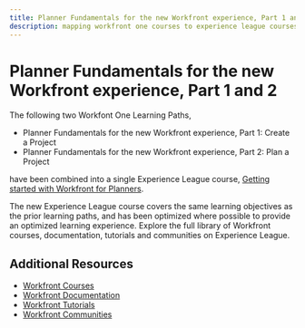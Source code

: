 ```yaml
---
title: Planner Fundamentals for the new Workfront experience, Part 1 and 2
description: mapping workfront one courses to experience league courses
---
```

# Planner Fundamentals for the new Workfront experience, Part 1 and 2

The following two Workfont One Learning Paths,

* Planner Fundamentals for the new Workfront experience, Part 1: Create a Project
* Planner Fundamentals for the new Workfront experience, Part 2: Plan a Project

have been combined into a single Experience League course, [Getting started with Workfront for Planners](https://experienceleague.adobe.com/?recommended=Workfront-U-1-2022.1.planners).

The new Experience League course covers the same learning objectives as the prior learning paths, and has been optimized where possible to provide an optimized learning experience.  Explore the full library of Workfront courses, documentation, tutorials and communities on Experience League.

## Additional Resources

* [Workfront Courses](https://experienceleague.adobe.com/?lang=en&Solution=Workfront#courses)
* [Workfront Documentation](https://experienceleague.adobe.com/docs/workfront.html)
* [Workfront Tutorials](https://experienceleague.adobe.com/docs/workfront-learn/tutorials-workfront/home.html)
* [Workfront Communities](https://experienceleaguecommunities.adobe.com/t5/workfront/ct-p/workfront)